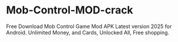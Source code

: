 # Mob-Control-MOD-crack
Free Download Mob Control Game Mod APK Latest version 2025 for Android. Unlimited Money, and Cards, Unlocked All, Free shopping.
